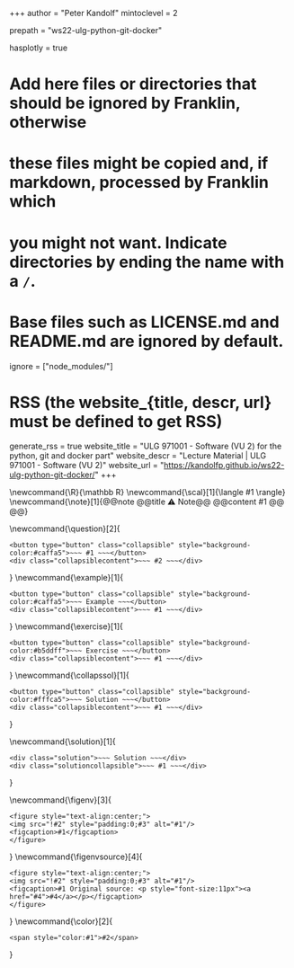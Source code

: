 <!--
Add here global page variables to use throughout your website.
-->
+++
author = "Peter Kandolf"
mintoclevel = 2

prepath = "ws22-ulg-python-git-docker"

hasplotly = true

# Add here files or directories that should be ignored by Franklin, otherwise
# these files might be copied and, if markdown, processed by Franklin which
# you might not want. Indicate directories by ending the name with a `/`.
# Base files such as LICENSE.md and README.md are ignored by default.
ignore = ["node_modules/"]

# RSS (the website_{title, descr, url} must be defined to get RSS)
generate_rss = true
website_title = "ULG 971001 - Software (VU 2) for the python, git and docker part"
website_descr = "Lecture Material | ULG 971001 - Software (VU 2)"
website_url   = "https://kandolfp.github.io/ws22-ulg-python-git-docker/"
+++

<!--
Add here global latex commands to use throughout your pages.
-->
\newcommand{\R}{\mathbb R}
\newcommand{\scal}[1]{\langle #1 \rangle}
\newcommand{\note}[1]{@@note @@title ⚠ Note@@ @@content #1 @@ @@}
<!--
\newcommand{\question}[2]{
@@warning 
	@@title #1 @@ 
	@@content #2 @@
@@
}
-->
\newcommand{\question}[2]{
~~~
<button type="button" class="collapsible" style="background-color:#caffa5">~~~ #1 ~~~</button>
<div class="collapsiblecontent">~~~ #2 ~~~</div>
~~~
}
\newcommand{\example}[1]{
~~~
<button type="button" class="collapsible" style="background-color:#caffa5">~~~ Example ~~~</button>
<div class="collapsiblecontent">~~~ #1 ~~~</div>
~~~
}
\newcommand{\exercise}[1]{
~~~
<button type="button" class="collapsible" style="background-color:#b5ddff">~~~ Exercise ~~~</button>
<div class="collapsiblecontent">~~~ #1 ~~~</div>
~~~
}
\newcommand{\collapssol}[1]{
~~~
<button type="button" class="collapsible" style="background-color:#fffca5">~~~ Solution ~~~</button>
<div class="collapsiblecontent">~~~ #1 ~~~</div>
~~~
}

\newcommand{\solution}[1]{
~~~
<div class="solution">~~~ Solution ~~~</div>
<div class="solutioncollapsible">~~~ #1 ~~~</div>
~~~
}

\newcommand{\figenv}[3]{
~~~
<figure style="text-align:center;">
<img src="!#2" style="padding:0;#3" alt="#1"/>
<figcaption>#1</figcaption>
</figure>
~~~
}
\newcommand{\figenvsource}[4]{
~~~
<figure style="text-align:center;">
<img src="!#2" style="padding:0;#3" alt="#1"/>
<figcaption>#1 Original source: <p style="font-size:11px"><a href="#4">#4</a></p></figcaption>
</figure>
~~~
}
\newcommand{\color}[2]{
~~~
<span style="color:#1">#2</span>
~~~
}